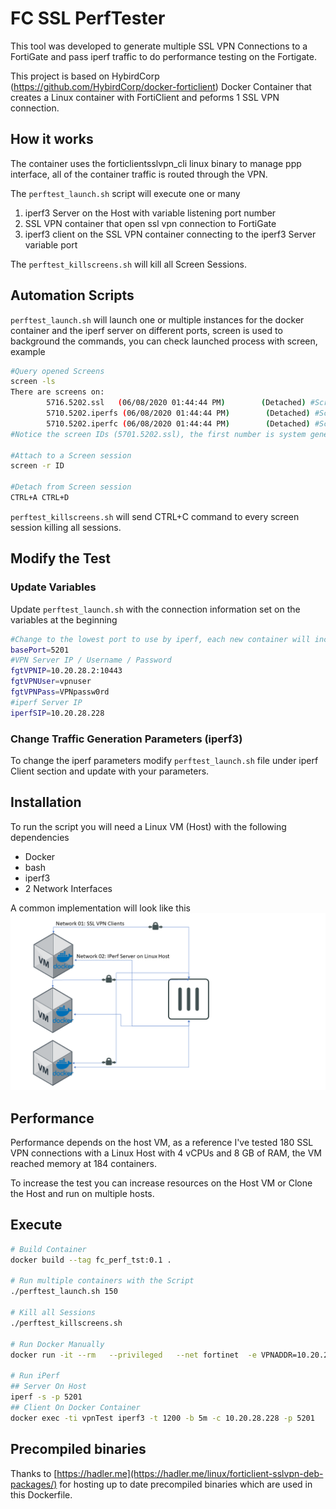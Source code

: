 # FC SSL PerfTester

This tool was developed to generate multiple SSL VPN Connections to a FortiGate and pass iperf traffic to do performance testing on the Fortigate.

This project is based on HybirdCorp (https://github.com/HybirdCorp/docker-forticlient) Docker Container that creates a Linux container with FortiClient and peforms 1 SSL VPN connection.

## How it works
The container uses the forticlientsslvpn_cli linux binary to manage ppp interface, all of the container traffic is routed through the VPN.

The `perftest_launch.sh` script will execute one or many
1. iperf3 Server on the Host with variable listening port number
2. SSL VPN container that open ssl vpn connection to FortiGate 
3. iperf3 client on the SSL VPN container connecting to the iperf3 Server variable port

The `perftest_killscreens.sh` will kill all Screen Sessions.

## Automation Scripts
`perftest_launch.sh` will launch one or multiple instances for the docker container and the iperf server on different ports, screen is used to background the commands, you can check launched process with screen, example

```bash
#Query opened Screens
screen -ls
There are screens on:
        5716.5202.ssl   (06/08/2020 01:44:44 PM)        (Detached) #Screen session for SSL Container on port 5202
        5710.5202.iperfs (06/08/2020 01:44:44 PM)        (Detached) #Screen session for iperf server on port 5202
        5710.5202.iperfc (06/08/2020 01:44:44 PM)        (Detached) #Screen session for iperf client on port 5202
#Notice the screen IDs (5701.5202.ssl), the first number is system generated, the second number is the port number and the text is the function of this screen session.

#Attach to a Screen session
screen -r ID

#Detach from Screen session
CTRL+A CTRL+D

```

`perftest_killscreens.sh` will send CTRL+C command to every screen session killing all sessions.

## Modify the Test
### Update Variables
Update `perftest_launch.sh` with the connection information set on the variables at the beginning
```bash
#Change to the lowest port to use by iperf, each new container will increment port by 1
basePort=5201 
#VPN Server IP / Username / Password
fgtVPNIP=10.20.28.2:10443
fgtVPNUser=vpnuser
fgtVPNPass=VPNpassw0rd
#iperf Server IP
iperfSIP=10.20.28.228
```
### Change Traffic Generation Parameters (iperf3)
To change the iperf parameters modify `perftest_launch.sh` file under iperf Client section and update with your parameters.

## Installation
To run the script you will need a Linux VM (Host) with the following dependencies
* Docker
* bash
* iperf3
* 2 Network Interfaces

A common implementation will look like this
![Basic Design](images/Design01.png)


## Performance
Performance depends on the host VM, as a reference I've tested 180 SSL VPN connections with a Linux Host with 4 vCPUs and 8 GB of RAM, the VM reached memory at 184 containers.

To increase the test you can increase resources on the Host VM or Clone the Host and run on multiple hosts.

## Execute
```bash
# Build Container
docker build --tag fc_perf_tst:0.1 .

# Run multiple containers with the Script
./perftest_launch.sh 150

# Kill all Sessions
./perftest_killscreens.sh

# Run Docker Manually
docker run -it --rm   --privileged   --net fortinet  -e VPNADDR=10.20.28.2:10443   -e VPNUSER=vpnuser   -e VPNPASS=VPNpassw0rd   -e VPNTIMEOUT=15 --name vpnTest fc_perf_tst:0.1

# Run iPerf 
## Server On Host
iperf -s -p 5201
## Client On Docker Container
docker exec -ti vpnTest iperf3 -t 1200 -b 5m -c 10.20.28.228 -p 5201

```

## Precompiled binaries
Thanks to [https://hadler.me](https://hadler.me/linux/forticlient-sslvpn-deb-packages/) for hosting up to date precompiled binaries which are used in this Dockerfile.
